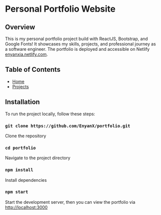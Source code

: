# Personal Portfolio Website
## Overview
This is my personal portfolio project build with ReactJS, Bootstrap, and Google Fonts! It showcases my skills, projects, and professional journey as a software engineer. The portfolio is deployed and accessible on Netlify [enyanxia.netlify.com](https://enyanxia.netlify.app).


## Table of Contents
- [Home](https://enyanxia.netlify.app/home) 
- [Projects](https://enyanxia.netlify.app/project)

## Installation
To run the project locally, follow these steps:

### `git clone https://github.com/EnyanX/portfolio.git`
Clone the repository
### `cd portfolio`
Navigate to the project directory
### `npm install`
Install dependencies
### `npm start`
Start the development server, then you can view the portfolio via [http://localhost:3000](http://localhost:3000) 
